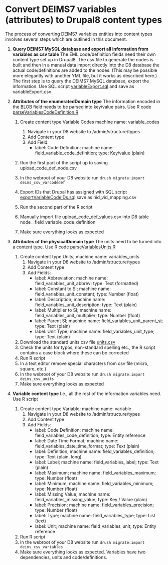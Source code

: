 # Convert DEIMS7 variables (attributes) to Drupal8 content types

The process of converting DEIMS7 variables entities into content types involves several steps which are outlined in this document.  

1. __Query DEIMS7 MySQL database and export all information from variables as csv table__ The EML code/definition fields need their own content type set up in Drupal8.  The csv file to generate the nodes is built and then in a manual data import directly into the D8 database the actual code/definitions are added to the nodes. (This may be possible more elegantly with another YML file, but it works as described here.) The first step is to query the DEIMS7 MySQL database, export the information. Use SQL script   [variableExport.sql](https://github.com/lter/Deims7-8-Migration/blob/master/SQLexport_queries/variableExport.sql) and save as variableExport.csv

1. __Attributes of the enumeratedDomain type__ The information encoded in the BLOB field needs to be parsed into key/value pairs. Use R code [parseVariablesCodeDefinition.R](https://github.com/lter/Deims7-8-Migration/blob/master/R%20scripts/parseVariablesCodeDefinition.R)
    1. Create content type Variable Codes machine name: variable_codes
    	1. Navigate in your D8 website to /admin/structure/types
    	1. Add Content type
    	1. Add Field: 
    		* label: Code Definition; machine name: field_variable_code_definition; type: Key/value (plain)
    	
    1. Run the first part of the script up to saving upload_code_def_node.csv
    1. In the webroot of your D8 website run `drush migrate:import deims_csv_varcodedef`
    1. Export IDs that Drupal has assigned with SQL script [exportVariableCodeIDs.sql](https://github.com/lter/Deims7-8-Migration/blob/master/SQLexport_queries/exportVariableCodeIDs.sql) save as nid_vid_mapping.csv
    1. Run the second part of the R script
    1. Manually import file upload_code_def_values.csv into D8 table node__field_variable_code_definition
    1. Make sure everything looks as expected
    
1. __Attributes of the physicalDomain type__ The units need to be turned into a content type. Use R code [parseVariablesUnits.R](https://github.com/lter/Deims7-8-Migration/blob/master/R%20scripts/parseVariablesUnits.R)
	1. Create content type Units; machine name: variables_units
    	1. Navigate in your D8 website to /admin/structure/types
    	1. Add Content type
    	1. Add Fields: 
    		* label: Abbreviation; machine name: field_variables_unit_abbrev; type: Text (formatted)
    		* label: Constant to SI; machine name: field_variables_unit_constant; type: Number (float)
    		* label: Description; machine name: field_variables_unit_description; type: Text (plain)
    		* label: Multiplier to SI; machine name: field_variables_unit_multiplier; type: Number (float)
    		* label: Parent SI; machine name: field_variables_unit_parent_si; type: Text (plain)
    		* label: Unit Type; machine name: field_variables_unit_type; type: Text (plain)
    1. Download the standard units csv file [units.csv](https://github.com/lter/Deims7-8-Migration/blob/master/data/units.csv)
    1. Check the units for typos, non-standard spelling etc., the R script contains a case block where these can be corrected
    1. Run R script 
    1. In a text editor remove special characters from csv file (micro, square, etc.)
    1. In the webroot of your D8 website run `drush migrate:import deims_csv_units`
    1. Make sure everything looks as expected
    
1. __Variable content type__ I.e., all the rest of the information variables need. Use R script []()
	1. Create content type Variable; machine name: variable 
    	1. Navigate in your D8 website to /admin/structure/types
    	1. Add Content type
    	1. Add Fields: 
    		* label: Code Definition; machine name: 	field_variables_code_definition; type: 	Entity reference
    		* label: Date Time Format; machine name: 	field_variables_date_time_format; type: 	Text (plain)
    		* label: Definition; machine name: 	field_variables_definition; type: 	Text (plain, long)
    		* label: Label; machine name: 	field_variables_label; type: 	Text (plain)
    		* label: Maximum; machine name: 	field_variables_maximum; type: 	Number (float)
    		* label: Minimum; machine name: 	field_variables_minimum; type: 	Number (float)
    		* label: Missing Value; machine name: 	field_variables_missing_value; type: 	Key / Value (plain)
    		* label: Precision; machine name: 	field_variables_precision; type: 	Number (float)
    		* label: Type; machine name: 	field_variables_type; type: 	List (text)
    		* label: Unit; machine name: 	field_variables_unit; type: 	Entity reference
    1. Run R script
    1. In the webroot of your D8 website run `drush migrate:import deims_csv_variables`
    1. Make sure everything looks as expected. Variables have two dependencies, units and code/definitions.